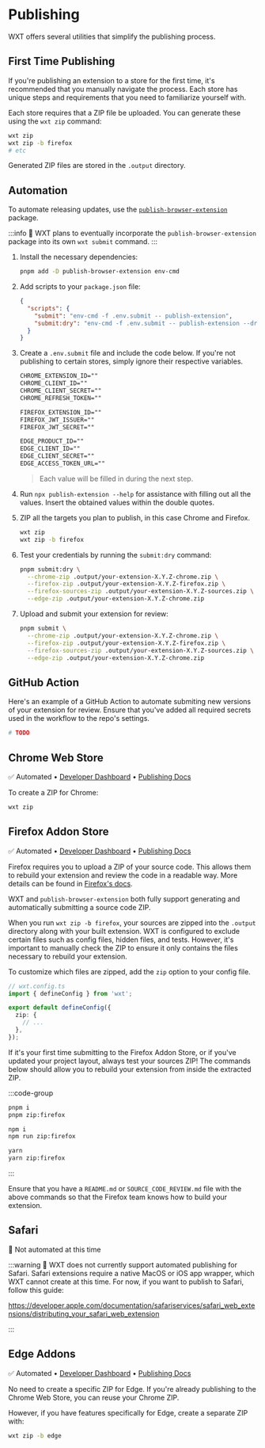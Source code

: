 # Publishing

WXT offers several utilities that simplify the publishing process.

## First Time Publishing

If you're publishing an extension to a store for the first time, it's recommended that you manually navigate the process. Each store has unique steps and requirements that you need to familiarize yourself with.

Each store requires that a ZIP file be uploaded. You can generate these using the `wxt zip` command:

```sh
wxt zip
wxt zip -b firefox
# etc
```

Generated ZIP files are stored in the `.output` directory.

## Automation

To automate releasing updates, use the [`publish-browser-extension`](https://www.npmjs.com/package/publish-browser-extension) package.

:::info
🚧 WXT plans to eventually incorporate the `publish-browser-extension` package into its own `wxt submit` command.
:::

1. Install the necessary dependencies:

   ```sh
   pnpm add -D publish-browser-extension env-cmd
   ```

2. Add scripts to your `package.json` file:

   ```json
   {
     "scripts": {
       "submit": "env-cmd -f .env.submit -- publish-extension",
       "submit:dry": "env-cmd -f .env.submit -- publish-extension --dry-run"
     }
   }
   ```

3. Create a `.env.submit` file and include the code below. If you're not publishing to certain stores, simply ignore their respective variables.

   ```txt
   CHROME_EXTENSION_ID=""
   CHROME_CLIENT_ID=""
   CHROME_CLIENT_SECRET=""
   CHROME_REFRESH_TOKEN=""

   FIREFOX_EXTENSION_ID=""
   FIREFOX_JWT_ISSUER=""
   FIREFOX_JWT_SECRET=""

   EDGE_PRODUCT_ID=""
   EDGE_CLIENT_ID=""
   EDGE_CLIENT_SECRET=""
   EDGE_ACCESS_TOKEN_URL=""
   ```

   > Each value will be filled in during the next step.

4. Run `npx publish-extension --help` for assistance with filling out all the values. Insert the obtained values within the double quotes.

5. ZIP all the targets you plan to publish, in this case Chrome and Firefox.

   ```sh
   wxt zip
   wxt zip -b firefox
   ```

6. Test your credentials by running the `submit:dry` command:

   ```sh
   pnpm submit:dry \
     --chrome-zip .output/your-extension-X.Y.Z-chrome.zip \
     --firefox-zip .output/your-extension-X.Y.Z-firefox.zip \
     --firefox-sources-zip .output/your-extension-X.Y.Z-sources.zip \
     --edge-zip .output/your-extension-X.Y.Z-chrome.zip
   ```

7. Upload and submit your extension for review:

   ```sh
   pnpm submit \
     --chrome-zip .output/your-extension-X.Y.Z-chrome.zip \
     --firefox-zip .output/your-extension-X.Y.Z-firefox.zip \
     --firefox-sources-zip .output/your-extension-X.Y.Z-sources.zip \
     --edge-zip .output/your-extension-X.Y.Z-chrome.zip
   ```

## GitHub Action

Here's an example of a GitHub Action to automate submiting new versions of your extension for review. Ensure that you've added all required secrets used in the workflow to the repo's settings.

```yml
# TODO
```

## Chrome Web Store

✅ Automated &bull; [Developer Dashboard](https://chrome.google.com/webstore/developer/dashboard) &bull; [Publishing Docs](https://developer.chrome.com/docs/webstore/publish/)

To create a ZIP for Chrome:

```sh
wxt zip
```

## Firefox Addon Store

✅ Automated &bull; [Developer Dashboard](https://addons.mozilla.org/developers/) &bull; [Publishing Docs](https://extensionworkshop.com/documentation/publish/submitting-an-add-on/)

Firefox requires you to upload a ZIP of your source code. This allows them to rebuild your extension and review the code in a readable way. More details can be found in [Firefox's docs](https://extensionworkshop.com/documentation/publish/source-code-submission/).

WXT and `publish-browser-extension` both fully support generating and automatically submitting a source code ZIP.

When you run `wxt zip -b firefox`, your sources are zipped into the `.output` directory along with your built extension. WXT is configured to exclude certain files such as config files, hidden files, and tests. However, it's important to manually check the ZIP to ensure it only contains the files necessary to rebuild your extension.

To customize which files are zipped, add the `zip` option to your config file.

```ts
// wxt.config.ts
import { defineConfig } from 'wxt';

export default defineConfig({
  zip: {
    // ...
  },
});
```

If it's your first time submitting to the Firefox Addon Store, or if you've updated your project layout, always test your sources ZIP! The commands below should allow you to rebuild your extension from inside the extracted ZIP.

:::code-group

```sh [pnpm]
pnpm i
pnpm zip:firefox
```

```sh [npm]
npm i
npm run zip:firefox
```

```sh [yarn]
yarn
yarn zip:firefox
```

:::

Ensure that you have a `README.md` or `SOURCE_CODE_REVIEW.md` file with the above commands so that the Firefox team knows how to build your extension.

## Safari

🚧 Not automated at this time

:::warning
🚧 WXT does not currently support automated publishing for Safari. Safari extensions require a native MacOS or iOS app wrapper, which WXT cannot create at this time. For now, if you want to publish to Safari, follow this guide:

https://developer.apple.com/documentation/safariservices/safari_web_extensions/distributing_your_safari_web_extension

:::

## Edge Addons

✅ Automated &bull; [Developer Dashboard](https://aka.ms/PartnerCenterLogin) &bull; [Publishing Docs](https://learn.microsoft.com/en-us/microsoft-edge/extensions-chromium/publish/publish-extension)

No need to create a specific ZIP for Edge. If you're already publishing to the Chrome Web Store, you can reuse your Chrome ZIP.

However, if you have features specifically for Edge, create a separate ZIP with:

```sh
wxt zip -b edge
```
